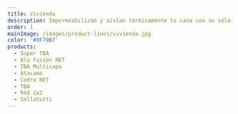 ```yaml
---
title: Vivienda
description: Impermeabilizan y aíslan térmicamente tu casa con un sólo producto
order: 1
mainImage: /images/product-lines/vivienda.jpg
color: '#0F70B7'
products:
  - Super TBA
  - Alu Fusión NET
  - TBA Multicapa
  - Atacama
  - Cedro NET
  - TBA
  - Red 2x2
  - Sellatutti
---
```

